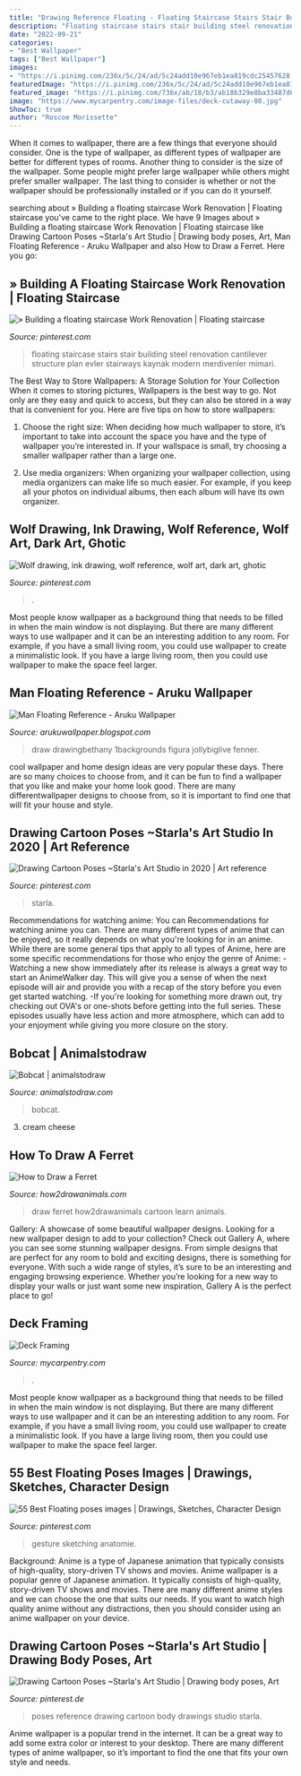 ```yaml
---
title: "Drawing Reference Floating - Floating Staircase Stairs Stair Building Steel Renovation Cantilever Structure Plan Evler Stairways Kaynak Modern Merdivenler Mimari"
description: "Floating staircase stairs stair building steel renovation cantilever structure plan evler stairways kaynak modern merdivenler mimari"
date: "2022-09-21"
categories:
- "Best Wallpaper"
tags: ["Best Wallpaper"]
images:
- "https://i.pinimg.com/236x/5c/24/ad/5c24add10e967eb1ea819cdc25457628.jpg"
featuredImage: "https://i.pinimg.com/236x/5c/24/ad/5c24add10e967eb1ea819cdc25457628.jpg"
featured_image: "https://i.pinimg.com/736x/ab/18/b3/ab18b329e8ba33487d6f31985dcc8e7b.jpg"
image: "https://www.mycarpentry.com/image-files/deck-cutaway-80.jpg"
ShowToc: true
author: "Roscoe Morissette"
---
```



When it comes to wallpaper, there are a few things that everyone should consider. One is the type of wallpaper, as different types of wallpaper are better for different types of rooms. Another thing to consider is the size of the wallpaper. Some people might prefer large wallpaper while others might prefer smaller wallpaper. The last thing to consider is whether or not the wallpaper should be professionally installed or if you can do it yourself.

	

		
searching about » Building a floating staircase Work Renovation | Floating staircase you've came to the right place. We have 9 Images about » Building a floating staircase Work Renovation | Floating staircase like Drawing Cartoon Poses ~Starla&#039;s Art Studio | Drawing body poses, Art, Man Floating Reference - Aruku Wallpaper and also How to Draw a Ferret. Here you go:
		
    
## » Building A Floating Staircase Work Renovation | Floating Staircase

<img loading=lazy src="https://i.pinimg.com/originals/6e/47/11/6e4711c227a2aba28bb743b126ab7eb0.jpg" onerror="this.onerror=null;this.src='https://tse1.mm.bing.net/th?id=OIP.rpEbx1yImlBmDzs5EINbRwHaE8&amp;pid=15.1';" alt="» Building a floating staircase Work Renovation | Floating staircase">

_Source: pinterest.com_

>floating staircase stairs stair building steel renovation cantilever structure plan evler stairways kaynak modern merdivenler mimari. 

	

The Best Way to Store Wallpapers: A Storage Solution for Your Collection
When it comes to storing pictures, Wallpapers is the best way to go. Not only are they easy and quick to access, but they can also be stored in a way that is convenient for you. Here are five tips on how to store wallpapers:
1) Choose the right size: When deciding how much wallpaper to store, it’s important to take into account the space you have and the type of wallpaper you’re interested in. If your wallspace is small, try choosing a smaller wallpaper rather than a large one.

2) Use media organizers: When organizing your wallpaper collection, using media organizers can make life so much easier. For example, if you keep all your photos on individual albums, then each album will have its own organizer.

    
## Wolf Drawing, Ink Drawing, Wolf Reference, Wolf Art, Dark Art, Ghotic

<img loading=lazy src="https://i.pinimg.com/736x/85/17/1d/85171d214d8bda3e94159e329bd37259.jpg" onerror="this.onerror=null;this.src='https://tse2.mm.bing.net/th?id=OIP.jOlII-5rjmdbO60auZimxQHaHa&amp;pid=15.1';" alt="Wolf drawing, ink drawing, wolf reference, wolf art, dark art, ghotic">

_Source: pinterest.com_

>. 

	

Most people know wallpaper as a background thing that needs to be filled in when the main window is not displaying. But there are many different ways to use wallpaper and it can be an interesting addition to any room. For example, if you have a small living room, you could use wallpaper to create a minimalistic look. If you have a large living room, then you could use wallpaper to make the space feel larger.

    
## Man Floating Reference - Aruku Wallpaper

<img loading=lazy src="https://i.pinimg.com/originals/54/a7/3f/54a73f71b03dcb1847f4f6108105d1a7.jpg" onerror="this.onerror=null;this.src='https://tse2.mm.bing.net/th?id=OIP.d9fylFPLk3S7ULdQodG3wgHahd&amp;pid=15.1';" alt="Man Floating Reference - Aruku Wallpaper">

_Source: arukuwallpaper.blogspot.com_

>draw drawingbethany 1backgrounds figura jollybiglive fenner. 

	

cool wallpaper and home design ideas are very popular these days. There are so many choices to choose from, and it can be fun to find a wallpaper that you like and make your home look good. There are many differentwallpaper designs to choose from, so it is important to find one that will fit your house and style.

    
## Drawing Cartoon Poses ~Starla&#039;s Art Studio In 2020 | Art Reference

<img loading=lazy src="https://i.pinimg.com/736x/ab/18/b3/ab18b329e8ba33487d6f31985dcc8e7b.jpg" onerror="this.onerror=null;this.src='https://tse3.mm.bing.net/th?id=OIP.EyUi1aP7sGrUnZDY537G1gHaN4&amp;pid=15.1';" alt="Drawing Cartoon Poses ~Starla&#039;s Art Studio in 2020 | Art reference">

_Source: pinterest.com_

>starla. 

	

Recommendations for watching anime: You can
Recommendations for watching anime you can. There are many different types of anime that can be enjoyed, so it really depends on what you're looking for in an anime. While there are some general tips that apply to all types of Anime, here are some specific recommendations for those who enjoy the genre of Anime: 
-Watching a new show immediately after its release is always a great way to start an AnimeWalker day. This will give you a sense of when the next episode will air and provide you with a recap of the story before you even get started watching. 
-If you're looking for something more drawn out, try checking out OVA's or one-shots before getting into the full series. These episodes usually have less action and more atmosphere, which can add to your enjoyment while giving you more closure on the story.

    
## Bobcat | Animalstodraw

<img loading=lazy src="https://animalstodraw.com/wp-content/uploads/2013/11/bobcat.jpg" onerror="this.onerror=null;this.src='https://tse4.mm.bing.net/th?id=OIP.7G-f2oFidPC6Ok6CoUOu0gHaFu&amp;pid=15.1';" alt="Bobcat | animalstodraw">

_Source: animalstodraw.com_

>bobcat. 

	

3. cream cheese 

    
## How To Draw A Ferret

<img loading=lazy src="http://how2drawanimals.com/images/draw-ferret.jpg" onerror="this.onerror=null;this.src='https://tse1.mm.bing.net/th?id=OIP.yM48DUtmbW2KbfByntIfaQHaFu&amp;pid=15.1';" alt="How to Draw a Ferret">

_Source: how2drawanimals.com_

>draw ferret how2drawanimals cartoon learn animals. 

	

Gallery: A showcase of some beautiful wallpaper designs.
Looking for a new wallpaper design to add to your collection? Check out Gallery A, where you can see some stunning wallpaper designs. From simple designs that are perfect for any room to bold and exciting designs, there is something for everyone. With such a wide range of styles, it’s sure to be an interesting and engaging browsing experience. Whether you’re looking for a new way to display your walls or just want some new inspiration, Gallery A is the perfect place to go!





	
	
    
## Deck Framing

<img loading=lazy src="https://www.mycarpentry.com/image-files/deck-cutaway-80.jpg" onerror="this.onerror=null;this.src='https://tse2.mm.bing.net/th?id=OIP.vAnnve3Xzzx9NXHORWYAagHaGV&amp;pid=15.1';" alt="Deck Framing">

_Source: mycarpentry.com_

>. 

	

Most people know wallpaper as a background thing that needs to be filled in when the main window is not displaying. But there are many different ways to use wallpaper and it can be an interesting addition to any room. For example, if you have a small living room, you could use wallpaper to create a minimalistic look. If you have a large living room, then you could use wallpaper to make the space feel larger.

    
## 55 Best Floating Poses Images | Drawings, Sketches, Character Design

<img loading=lazy src="https://i.pinimg.com/236x/5c/24/ad/5c24add10e967eb1ea819cdc25457628.jpg" onerror="this.onerror=null;this.src='https://tse1.mm.bing.net/th?id=OIP.qSd5PMaTRwg2CU3W_qEj3AAAAA&amp;pid=15.1';" alt="55 Best Floating poses images | Drawings, Sketches, Character Design">

_Source: pinterest.com_

>gesture sketching anatomie. 

	

Background: Anime is a type of Japanese animation that typically consists of high-quality, story-driven TV shows and movies.
Anime wallpaper is a popular genre of Japanese animation. It typically consists of high-quality, story-driven TV shows and movies. There are many different anime styles and we can choose the one that suits our needs. If you want to watch high quality anime without any distractions, then you should consider using an anime wallpaper on your device.

    
## Drawing Cartoon Poses ~Starla&#039;s Art Studio | Drawing Body Poses, Art

<img loading=lazy src="https://i.pinimg.com/736x/41/3f/d5/413fd50cb883c81b8236c7f06ea5eac2.jpg" onerror="this.onerror=null;this.src='https://tse4.mm.bing.net/th?id=OIP.LYJZ-u9DPL7PbS0vmcewrAHaN4&amp;pid=15.1';" alt="Drawing Cartoon Poses ~Starla&#039;s Art Studio | Drawing body poses, Art">

_Source: pinterest.de_

>poses reference drawing cartoon body drawings studio starla. 

	

Anime wallpaper is a popular trend in the internet. It can be a great way to add some extra color or interest to your desktop. There are many different types of anime wallpaper, so it’s important to find the one that fits your own style and needs.

